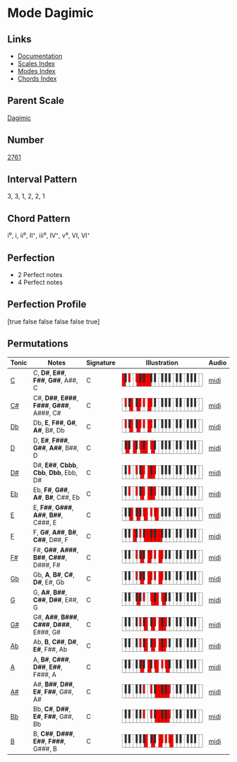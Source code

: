 # Mode Dagimic

## Links

- [Documentation](index.md)
- [Scales Index](Scales.md)
- [Modes Index](Modes.md)
- [Chords Index](Chords.md)

## Parent Scale

[Dagimic](ScaleDagimic.md)

## Number

[2761](https://ianring.com/musictheory/scales/2761)

## Interval Pattern

3, 3, 1, 2, 2, 1

## Chord Pattern

i⁰, i, ii⁰, II⁺, iii⁰, IV⁺, v⁰, VI, VI⁺

## Perfection

- 2 Perfect notes
- 4 Perfect notes

## Perfection Profile

[true false false false false true]

## Permutations

| Tonic | Notes | Signature | Illustration | Audio |
|-------|-------|-----------|--------------|-------|
| [C](ModeCNaturalDagimic.md) | C, **D#**, **E##**, **F##**, **G##**, A##, C | C | ![CNaturalDagimic](ModeCNaturalDagimic.png) | [midi](https://github.com/edipermadi/music/blob/main/docs/ModeCNaturalDagimic.mid?raw=true) |
| [C#](ModeCSharpDagimic.md) | C#, **D##**, **E###**, **F###**, **G###**, A###, C# | C | ![CSharpDagimic](ModeCSharpDagimic.png) | [midi](https://github.com/edipermadi/music/blob/main/docs/ModeCSharpDagimic.mid?raw=true) |
| [Db](ModeDFlatDagimic.md) | Db, **E**, **F##**, **G#**, **A#**, B#, Db | C | ![DFlatDagimic](ModeDFlatDagimic.png) | [midi](https://github.com/edipermadi/music/blob/main/docs/ModeDFlatDagimic.mid?raw=true) |
| [D](ModeDNaturalDagimic.md) | D, **E#**, **F###**, **G##**, **A##**, B##, D | C | ![DNaturalDagimic](ModeDNaturalDagimic.png) | [midi](https://github.com/edipermadi/music/blob/main/docs/ModeDNaturalDagimic.mid?raw=true) |
| [D#](ModeDSharpDagimic.md) | D#, **E##**, **Cbbb**, **Cbb**, **Dbb**, Ebb, D# | C | ![DSharpDagimic](ModeDSharpDagimic.png) | [midi](https://github.com/edipermadi/music/blob/main/docs/ModeDSharpDagimic.mid?raw=true) |
| [Eb](ModeEFlatDagimic.md) | Eb, **F#**, **G##**, **A#**, **B#**, C##, Eb | C | ![EFlatDagimic](ModeEFlatDagimic.png) | [midi](https://github.com/edipermadi/music/blob/main/docs/ModeEFlatDagimic.mid?raw=true) |
| [E](ModeENaturalDagimic.md) | E, **F##**, **G###**, **A##**, **B##**, C###, E | C | ![ENaturalDagimic](ModeENaturalDagimic.png) | [midi](https://github.com/edipermadi/music/blob/main/docs/ModeENaturalDagimic.mid?raw=true) |
| [F](ModeFNaturalDagimic.md) | F, **G#**, **A##**, **B#**, **C##**, D##, F | C | ![FNaturalDagimic](ModeFNaturalDagimic.png) | [midi](https://github.com/edipermadi/music/blob/main/docs/ModeFNaturalDagimic.mid?raw=true) |
| [F#](ModeFSharpDagimic.md) | F#, **G##**, **A###**, **B##**, **C###**, D###, F# | C | ![FSharpDagimic](ModeFSharpDagimic.png) | [midi](https://github.com/edipermadi/music/blob/main/docs/ModeFSharpDagimic.mid?raw=true) |
| [Gb](ModeGFlatDagimic.md) | Gb, **A**, **B#**, **C#**, **D#**, E#, Gb | C | ![GFlatDagimic](ModeGFlatDagimic.png) | [midi](https://github.com/edipermadi/music/blob/main/docs/ModeGFlatDagimic.mid?raw=true) |
| [G](ModeGNaturalDagimic.md) | G, **A#**, **B##**, **C##**, **D##**, E##, G | C | ![GNaturalDagimic](ModeGNaturalDagimic.png) | [midi](https://github.com/edipermadi/music/blob/main/docs/ModeGNaturalDagimic.mid?raw=true) |
| [G#](ModeGSharpDagimic.md) | G#, **A##**, **B###**, **C###**, **D###**, E###, G# | C | ![GSharpDagimic](ModeGSharpDagimic.png) | [midi](https://github.com/edipermadi/music/blob/main/docs/ModeGSharpDagimic.mid?raw=true) |
| [Ab](ModeAFlatDagimic.md) | Ab, **B**, **C##**, **D#**, **E#**, F##, Ab | C | ![AFlatDagimic](ModeAFlatDagimic.png) | [midi](https://github.com/edipermadi/music/blob/main/docs/ModeAFlatDagimic.mid?raw=true) |
| [A](ModeANaturalDagimic.md) | A, **B#**, **C###**, **D##**, **E##**, F###, A | C | ![ANaturalDagimic](ModeANaturalDagimic.png) | [midi](https://github.com/edipermadi/music/blob/main/docs/ModeANaturalDagimic.mid?raw=true) |
| [A#](ModeASharpDagimic.md) | A#, **B##**, **D##**, **E#**, **F##**, G##, A# | C | ![ASharpDagimic](ModeASharpDagimic.png) | [midi](https://github.com/edipermadi/music/blob/main/docs/ModeASharpDagimic.mid?raw=true) |
| [Bb](ModeBFlatDagimic.md) | Bb, **C#**, **D##**, **E#**, **F##**, G##, Bb | C | ![BFlatDagimic](ModeBFlatDagimic.png) | [midi](https://github.com/edipermadi/music/blob/main/docs/ModeBFlatDagimic.mid?raw=true) |
| [B](ModeBNaturalDagimic.md) | B, **C##**, **D###**, **E##**, **F###**, G###, B | C | ![BNaturalDagimic](ModeBNaturalDagimic.png) | [midi](https://github.com/edipermadi/music/blob/main/docs/ModeBNaturalDagimic.mid?raw=true) |
